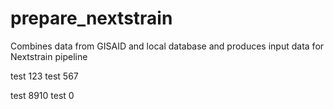 # prepare_nextstrain
Combines data from GISAID and local database and produces input data for Nextstrain pipeline

test 123
test 567

test 8910
test 0
